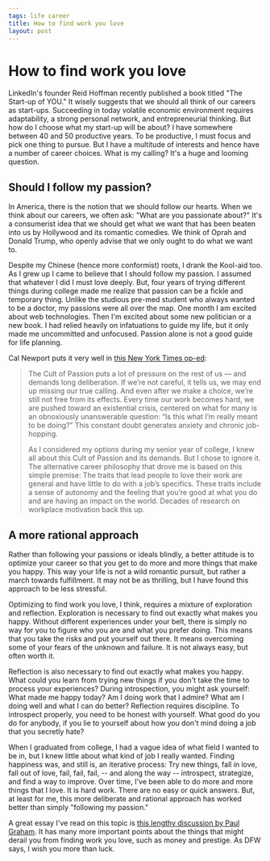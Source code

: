 ```yaml
--- 
tags: life career
title: How to find work you love
layout: post
---
```


# How to find work you love

LinkedIn's founder Reid Hoffman recently published a book titled "The Start-up of YOU." It wisely suggests that we should all think of our careers as start-ups. Succeeding in today volatile economic environment requires adaptability, a strong personal network, and entrepreneurial thinking. But how do I choose what my start-up will be about? I have somewhere between 40 and 50 productive years. To be productive, I must focus and pick one thing to pursue. But I have a multitude of interests and hence have a number of career choices. What is my calling? It's a huge and looming question.

## Should I follow my passion?

In America, there is the notion that we should follow our hearts. When we think about our careers, we often ask: "What are you passionate about?" It's a consumerist idea that we should get what we want that has been beaten into us by Hollywood and its romantic comedies. We think of Oprah and Donald Trump, who openly advise that we only ought to do what we want to. 

Despite my Chinese (hence more conformist) roots, I drank the Kool-aid too. As I grew up I came to believe that I should follow my passion. I assumed that whatever I did I must love deeply. But, four years of trying different things during college made me realize that passion can be a fickle and temporary thing. Unlike the studious pre-med student who always wanted to be a doctor, my passions were all over the map. One month I am excited about web technologies. Then I'm excited about some new politician or a new book. I had relied heavily on infatuations to guide my life, but it only made me uncommitted and unfocused. Passion alone is not a good guide for life planning. 

Cal Newport puts it very well in [this New York Times op-ed][newport]:

[newport]: http://www.nytimes.com/2012/09/30/jobs/follow-a-career-passion-let-it-follow-you.html 

>The Cult of Passion puts a lot of pressure on the rest of us — and demands long deliberation. If we’re not careful, it tells us, we may end up missing our true calling. And even after we make a choice, we’re still not free from its effects. Every time our work becomes hard, we are pushed toward an existential crisis, centered on what for many is an obnoxiously unanswerable question: “Is this what I’m really meant to be doing?” This constant doubt generates anxiety and chronic job-hopping.
>
>As I considered my options during my senior year of college, I knew all about this Cult of Passion and its demands. But I chose to ignore it. The alternative career philosophy that drove me is based on this simple premise: The traits that lead people to love their work are general and have little to do with a job’s specifics. These traits include a sense of autonomy and the feeling that you’re good at what you do and are having an impact on the world. Decades of research on workplace motivation back this up. 

## A more rational approach

Rather than following your passions or ideals blindly, a better attitude is to optimize your career so that you get to do more and more things that make you happy. This way your life is not a wild romantic pursuit, but rather a march towards fulfillment. It may not be as thrilling, but I have found this approach to be less stressful. 

Optimizing to find work you love, I think, requires a mixture of exploration and reflection. Exploration is necessary to find out exactly what makes you happy. Without different experiences under your belt, there is simply no way for you to figure who you are and what you prefer doing. This means that you take the risks and put yourself out there. It means overcoming some of your fears of the unknown and failure. It is not always easy, but often worth it. 

Reflection is also necessary to find out exactly what makes you happy. What could you learn from trying new things if you don't take the time to process your experiences? During introspection, you might ask yourself: What made me happy today? Am I doing work that I admire? What am I doing well and what I can do better? Reflection requires discipline. To introspect properly, you need to be honest with yourself. What good do you do for anybody, if you lie to yourself about how you don't mind doing a job that you secretly hate?

When I graduated from college, I had a vague idea of what field I wanted to be in, but I knew little about what kind of job I really wanted. Finding happiness was, and still is, an iterative process: Try new things, fall in love, fall out of love, fail, fail, fail, -- and along the way -- introspect, strategize, and find a way to improve. Over time, I've been able to do more and more things that I love. It is hard work. There are no easy or quick answers. But, at least for me, this more deliberate and rational approach has worked better than simply "following my passion."

A great essay I've read on this topic is [this lengthy discussion by Paul Graham][pg]. It has many more important points about the things that might derail you from finding work you love, such as money and prestige. As DFW says, I wish you more than luck. 

[pg]: http://www.paulgraham.com/love.html
